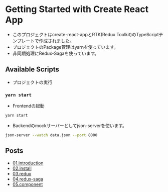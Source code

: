 # Getting Started with Create React App

* このプロジェクトはcreate-react-appとRTK(Redux Toolkit)のTypeScriptテンプレートで作成されました。
* プロジェクトのPackage管理はyarnを使っています。
* 非同期処理にRedux-Sagaを使っています。

## Available Scripts

* プロジェクトの実行

### `yarn start`

* Frontendの起動

```sh
yarn start
```

* Backendのmockサーバーとしてjson-serverを使います。

```sh
json-server --watch data.json --port 8000
```

## Posts

* [01.introduction](./doc/01.introduction.md)
* [02.install](./doc/02.install.md)
* [03.redux](./doc/03.redux.md)
* [04.redux-saga](./doc/04.redux-saga.md)
* [05.component](./doc/05.component.md)
